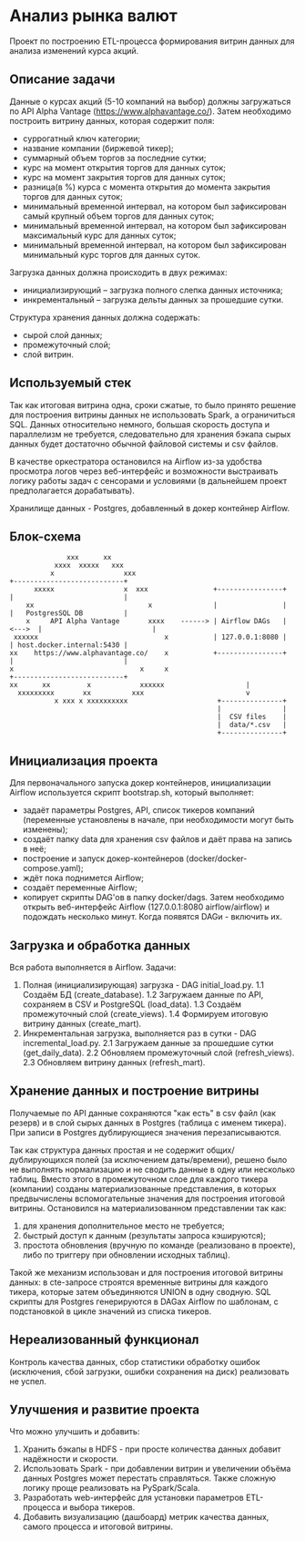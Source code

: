# Анализ рынка валют
Проект по построению ETL-процесса формирования витрин данных для анализа изменений курса акций.

## Описание задачи
Данные о курсах акций (5-10 компаний на выбор) должны загружаться по API Alpha Vantage (https://www.alphavantage.co/).
Затем необходимо построить витрину данных, которая содержит поля:
* cуррогатный ключ категории;
* название компании (биржевой тикер);
* суммарный объем торгов за последние сутки;
* курс на момент открытия торгов для данных суток;
* курс на момент закрытия торгов для данных суток;
* разница(в %) курса с момента открытия до момента закрытия торгов для данных суток;
* минимальный временной интервал, на котором был зафиксирован самый крупный объем торгов для данных суток;
* минимальный временной интервал, на котором был зафиксирован максимальный курс для данных суток;
* минимальный временной интервал, на котором был зафиксирован минимальный курс торгов для данных суток.

Загрузка данных должна происходить в двух режимах:
* инициализирующий – загрузка полного слепка данных источника;
* инкрементальный – загрузка дельты данных за прошедшие сутки.

Структура хранения данных должна содержать:
* сырой слой данных;
* промежуточный слой;
* слой витрин.

## Используемый стек
Так как итоговая витрина одна, сроки сжатые, то было принято решение для 
построения витрины данных не использовать Spark, а ограничиться SQL. Данных относительно 
немного, большая скорость доступа и параллелизм не требуется, следовательно для хранения 
бэкапа сырых данных будет достаточно обычной файловой системы и csv файлов.

В качестве оркестратора остановился на Airflow из-за удобства просмотра логов через
веб-интерфейс и возможности выстраивать логику работы задач с сенсорами и условиями 
(в дальнейшем проект предполагается дорабатывать).

Хранилище данных - Postgres, добавленный в докер контейнер Airflow.

## Блок-схема
```
              xxx      xx
           xxxx  xxxxx   xxx
          x                 xxx                                             +---------------------------+
      xxxxx                 x  xxx                +----------------+        |                           |
    xx                            x               |                |        |   PostgresSQL DB          |
    x     API Alpha Vantage       xxxx    ------> | Airflow DAGs   | <--->  |                           |
 xxxxxx                               x           | 127.0.0.1:8080 |        | host.docker.internal:5430 |
xx    https://www.alphavantage.co/    x           +----------------+        |                           |
x                               x     x                                     +---------------------------+
xx      xx         x            xxxxxx                    |
  xxxxxxxxx       xx          xxx                         v
           x xxx x xxxxxxxxxx                      +---------------+
                                                   |               |
                                                   |  CSV files    |
                                                   |  data/*.csv   |
                                                   +---------------+
```

## Инициализация проекта
Для первоначального запуска докер контейнеров, инициализации Airflow используется скрипт
bootstrap.sh, который выполняет:
* задаёт параметры Postgres, API, список тикеров компаний (переменные установлены в начале, при необходимости
  могут быть изменены);
* создаёт папку data для хранения csv файлов и даёт права на запись в неё;
* построение и запуск докер-контейнеров (docker/docker-compose.yaml);
* ждёт пока поднимется Airflow;
* создаёт переменные Airflow;
* копирует скрипты DAG'ов в папку docker/dags.
Затем необходимо открыть веб-интерфейс Airflow (127.0.0.1:8080 airflow/airflow) и подождать несколько 
минут. Когда появятся DAGи - включить их.

## Загрузка и обработка данных
Вся работа выполняется в Airflow.
Задачи:
1. Полная (инициализирующая) загрузка - DAG initial_load.py.
1.1 Создаём БД (create_database).
1.2 Загружаем данные по API, сохраняем в CSV и PostgreSQL (load_data).
1.3 Создаём промежуточный слой (create_views).
1.4 Формируем итоговую витрину данных (create_mart).
2. Инкрементальная загрузка, выполняется раз в сутки - DAG incremental_load.py.
2.1 Загружаем данные за прошедшие сутки (get\_daily_data).
2.2 Обновляем промежуточный слой (refresh_views).
2.3 Обновляем витрину данных (refresh_mart).

## Хранение данных и построение витрины
Получаемые по API данные сохраняются "как есть" в csv файл (как резерв) и в слой сырых данных в 
Postgres (таблица с именем тикера). При записи в Postgres дублирующиеся значения перезаписываются.

Так как структура данных простая и не содержит общих/дублирующихся полей (за исключением даты/времени), 
решено было не выполнять нормализацию и не сводить данные в одну или несколько таблиц. Вместо этого в 
промежуточном слое для каждого тикера (компании) созданы материализованные представления, в которых предвычислены 
вспомогательные значения для построения итоговой витрины. Остановился на материализованном представлении так как: 
1) для хранения дополнительное место не требуется;
2) быстрый доступ к данным (результаты запроса кэшируются);
3) простота обновления (вручную по команде (реализовано в проекте), либо по триггеру при обновлении исходных таблиц).

Такой же механизм использован и для построения итоговой витрины данных: в cte-запросе строятся временные витрины для 
каждого тикера, которые затем объединяются UNION в одну сводную. SQL скрипты для Postgres генерируются в DAGах 
Airflow по шаблонам, с подстановкой в цикле значений из списка тикеров.

## Нереализованный функционал
Контроль качества данных, сбор статистики обработку ошибок (исключения, сбой загрузки, ошибки сохранения на диск) 
реализовать не успел.

## Улучшения и развитие проекта
Что можно улучшить и добавить:
1. Хранить бэкапы в HDFS - при просте количества данных добавит надёжности и скорости.
2. Использовать Spark - при добавлении витрин и увеличении объёма данных Postgres может перестать справляться. 
Также сложную логику проще реализовать на PySpark/Scala.
3. Разработать web-интерфейс для установки параметров ETL-процесса и выбора тикеров.
4. Добавить визуализацию (дашбоард) метрик качества данных, самого процесса и итоговой витрины.

